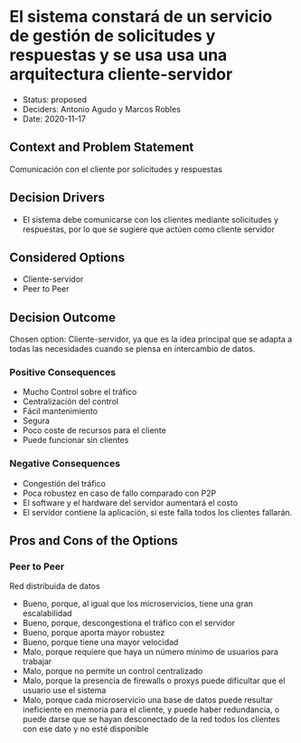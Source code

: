 # El sistema constará de un servicio de gestión de solicitudes y respuestas y se usa usa una arquitectura cliente-servidor

* Status: proposed
* Deciders: Antonio Agudo y Marcos Robles
* Date: 2020-11-17

## Context and Problem Statement

  Comunicación con el cliente por solicitudes y respuestas
  
## Decision Drivers <!-- optional -->

* El sistema debe comunicarse con los clientes mediante solicitudes y respuestas, por lo que se sugiere que actúen como cliente servidor

## Considered Options

* Cliente-servidor
* Peer to Peer

## Decision Outcome

Chosen option: Cliente-servidor, ya que es la idea principal que se adapta a todas las necesidades cuando se piensa en intercambio de datos.

### Positive Consequences <!-- optional -->

* Mucho Control sobre el tráfico
* Centralización del control
* Fácil mantenimiento
* Segura
* Poco coste de recursos para el cliente
* Puede funcionar sin clientes

### Negative Consequences <!-- optional -->

* Congestión del tráfico
* Poca robustez en caso de fallo comparado con P2P
* El software y el hardware del servidor aumentará el costo
* El servidor contiene la aplicación, si este falla todos los clientes fallarán.

## Pros and Cons of the Options <!-- optional -->

### Peer to Peer

Red distribuida de datos

* Bueno, porque, al igual que los microservicios, tiene una gran escalabilidad
* Bueno, porque, descongestiona el tráfico con el servidor
* Bueno, porque aporta mayor robustez
* Bueno, porque tiene una mayor velocidad
* Malo, porque requiere que haya un número mínimo de usuarios para trabajar
* Malo, porque no permite un control centralizado
* Malo, porque la presencia de firewalls o proxys puede dificultar que el usuario use el sistema
* Malo, porque cada microservicio una base de datos puede resultar ineficiente en memoria para el cliente, y puede haber redundancia, o puede darse que se hayan desconectado de la red todos los clientes con ese dato y no esté disponible 


